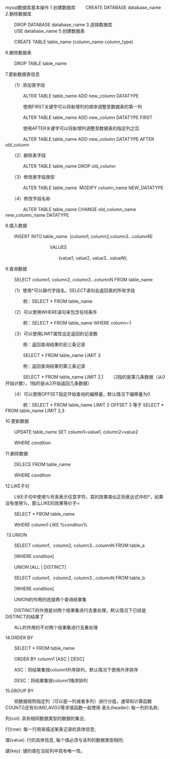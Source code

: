 mysql数据库基本操作
1.创建数据库
　　CREATE DATABASE database_name
2.删除数据库

　　DROP DATABASE database_name
3.选择数据库
　　USE database_name
5.创建数据表

　　CREATE TABLE table_name (column_name column_type)

6.删除数据表

　　DROP TABLE table_name

7.更新数据表信息

　　（1）添加表字段

　　　　ALTER TABLE table_name ADD new_column DATATYPE

　　　　使用FIRST关键字可以将新增列的顺序调整至数据表的第一列

　　　　ALTER TABLE table_name ADD new_column DATATYPE FIRST

　　　　使用AFTER关键字可以将新增列调整至数据表的指定列之后

　　　　ALTER TABLE table_name ADD new_column DATATYPE AFTER old_column

　　（2）删除表字段

　　　　ALTER TABLE table_name DROP old_column

　　（3）修改表字段类型

　　　　ALTER TABLE table_name  MODIFY column_name NEW_DATATYPE

　　（4）修改字段名称

　　　　ALTER TABLE table_name CHANGE old_column_name new_column_name DATATYPE

8.插入数据

　　INSERT INTO table_name  (column1, column2,column3...columnN)

　　　　　　　　　　VALUES

　　　　　　　　　　　　(value1, value2, value3...valueN);

9.查询数据

　　SELECT column1, column2, column3...columnN FROM table_name

　　（1）使用*可以替代字段名，SELECT语句会返回表的所有字段

　　　　例：SELECT * FROM table_name

　　（2）可以使用WHERE语句来包含任何条件

　　　　例：SELECT * FROM table_name WHERE column=1

　　（3）可以使用LIMIT属性设定返回的记录数

　　　　例：返回查询结果的前三条记录

　　　　SELECT * FROM table_name LIMIT 3

　　　　例：返回查询结果的第三条记录

　　　　SELECT * FROM table_name LIMIT 2,1      （2指的是第几条数据（从0开始计数），1指的是从2开始返回几条数据）

　　（4）可以使用OFFSET指定开始查询的偏移量，默认情况下偏移量为0

　　　　例：SELECT * FROM table_name LIMIT 2 OFFSET 3 等于 SELECT * FROM table_name LIMIT 2,3

10.更新数据

　　UPDATE table_name SET column1=value1, column2=value2

　　WHERE condition

11.删除数据

　　DELECE FROM table_name

　　WHERE condition

12.LIKE子句

　　LIKE子句中使用%号来表示任意字符，其的效果类似正则表达式中的*，如果没有使用%，那么LIKE的效果等价于=

　　SELECT * FROM table_name

　　WHERE column1 LIKE %condtion%

 13.UNION

　　SELECT column1,  column2, column3...columnN FROM table_a

　　[WHERE condition]

　　UNION [ALL | DISTINCT]

　　SELECT column1,  column2, column3...columnN FROM table_b

　　[WHERE condition]

　　UNION的作用的连接两个查询结果集

　　DISTINCT的作用是对两个结果集进行去重处理，默认情况下已经是DISTINCT的结果了

　　ALL的作用的不对两个结果集进行去重处理

14.ORDER BY

　　SELECT * FROM table_name

　　ORDER BY column1 [ASC | DESC]

　　ASC：将结果集按column1升序排列，默认情况下使用升序排序

　　DESC：将结果集按column1降序排列

15.GROUP BY

　　把数据按照指定列（可以是一列或者多列）进行分组，通常和计算函数COUNT()还有SUM(),AVG()等求值函数一起使用
表头(header): 每一列的名称;

列(col): 具有相同数据类型的数据的集合;

行(row): 每一行用来描述某条记录的具体信息;

值(value): 行的具体信息, 每个值必须与该列的数据类型相同;

键(key): 键的值在当前列中具有唯一性。
